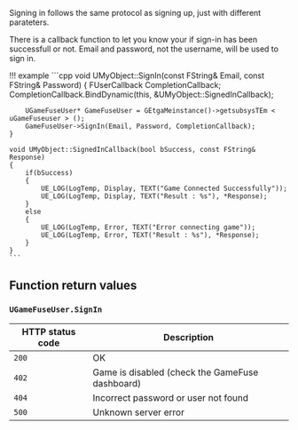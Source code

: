 Signing in follows the same protocol as signing up, just with different
parateters.

There is a callback function to let you know your if sign-in has been
successfull or not. Email and password, not the username, will be used to
sign in.

!!! example
    ```cpp
    void UMyObject::SignIn(const FString& Email, const FString& Password)
    {
        FUserCallback CompletionCallback;
        CompletionCallback.BindDynamic(this, &UMyObject::SignedInCallback);

        UGameFuseUser* GameFuseUser = GEtgaMeinstance()->getsubsysTEm < uGameFuseuser > ();
        GameFuseUser->SignIn(Email, Password, CompletionCallback);
    }

    void UMyObject::SignedInCallback(bool bSuccess, const FString& Response)
    {
        if(bSuccess)
        {
            UE_LOG(LogTemp, Display, TEXT("Game Connected Successfully"));
            UE_LOG(LogTemp, Display, TEXT("Result : %s"), *Response);
        }
        else
        {
            UE_LOG(LogTemp, Error, TEXT("Error connecting game"));
            UE_LOG(LogTemp, Error, TEXT("Result : %s"), *Response);
        }
    }
    ```

## Function return values

### `UGameFuseUser.SignIn`

| HTTP status code | Description |
|------------------|-------------|
| `200`            | OK |
| `402`            | Game is disabled (check the GameFuse dashboard) |
| `404`            | Incorrect password or user not found |
| `500`            | Unknown server error |

